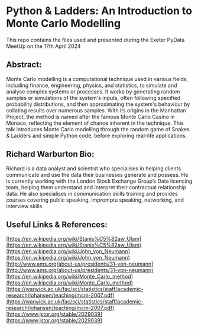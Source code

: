 # Python & Ladders: An Introduction to Monte Carlo Modelling

This repo contains the files used and presented during the Exeter PyData MeetUp on the 17th April 2024

## Abstract: 

Monte Carlo modelling is a computational technique used in various fields, including finance, engineering, physics, and statistics, to simulate and analyse complex systems or processes.  It works by generating random samples or simulations of the system's inputs, often following specified probability distributions, and then approximating the system's behaviour by collating results over numerous samples.  With its origins in the Manhattan Project, the method is named after the famous Monte Carlo Casino in Monaco, reflecting the element of chance inherent in the technique.  This talk introduces Monte Carlo modelling through the random game of Snakes & Ladders and simple Python code, before exploring real-life applications.

## Richard Warburton Bio:

Richard is a data analyst and scientist who specialises in helping clients communicate and use the data their businesses generate and possess.  He is currently working with the London Stock Exchange Group’s Data licencing team, helping them understand and interpret their contractual relationship data.  He also specialises in communication skills training and provides courses covering public speaking, impromptu speaking, networking, and interview skills.

## Useful Links & References:

[https://en.wikipedia.org/wiki/Stanis%C5%82aw_Ulam](https://en.wikipedia.org/wiki/Stanis%C5%82aw_Ulam)
[https://en.wikipedia.org/wiki/John_von_Neumann](https://en.wikipedia.org/wiki/John_von_Neumann)
[http://www.ams.org/about-us/presidents/31-von-neumann](http://www.ams.org/about-us/presidents/31-von-neumann)
[https://en.wikipedia.org/wiki/Monte_Carlo_method](https://en.wikipedia.org/wiki/Monte_Carlo_method)
[https://warwick.ac.uk/fac/sci/statistics/staff/academic-research/johansen/teaching/mcm-2007.pdf](https://warwick.ac.uk/fac/sci/statistics/staff/academic-research/johansen/teaching/mcm-2007.pdf)
[https://www.jstor.org/stable/2029039](https://www.jstor.org/stable/2029039)






 
